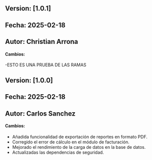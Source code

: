 ## Version: [1.0.1]
## Fecha: 2025-02-18
## Autor: Christian Arrona
#### Cambios:
-ESTO ES UNA PRUEBA DE LAS RAMAS

## Version: [1.0.0]
## Fecha: 2025-02-18
## Autor: Carlos Sanchez
#### Cambios:
- Añadida funcionalidad de exportación de reportes en formato PDF.
- Corregido el error de cálculo en el módulo de facturación.
- Mejorado el rendimiento de la carga de datos en la base de datos.
- Actualizadas las dependencias de seguridad.



